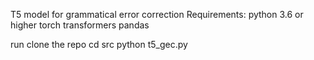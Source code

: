 T5 model for grammatical error correction
Requirements:
    python 3.6 or higher
    torch
    transformers
    pandas

run 
clone the repo
cd src
python t5_gec.py

